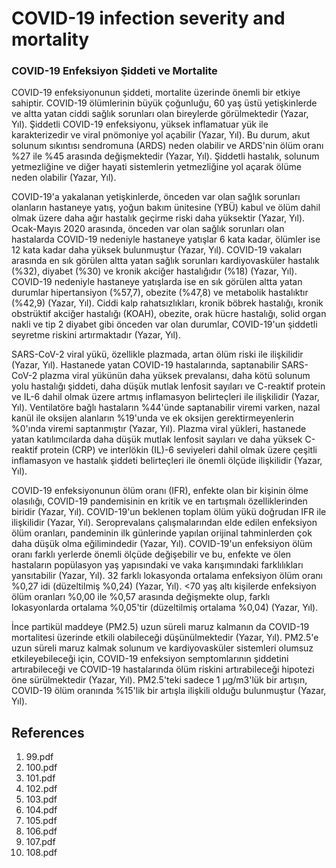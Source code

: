# COVID-19 infection severity and mortality

### COVID-19 Enfeksiyon Şiddeti ve Mortalite

COVID-19 enfeksiyonunun şiddeti, mortalite üzerinde önemli bir etkiye sahiptir. COVID-19 ölümlerinin büyük çoğunluğu, 60 yaş üstü yetişkinlerde ve altta yatan ciddi sağlık sorunları olan bireylerde görülmektedir (Yazar, Yıl). Şiddetli COVID-19 enfeksiyonu, yüksek inflamatuar yük ile karakterizedir ve viral pnömoniye yol açabilir (Yazar, Yıl). Bu durum, akut solunum sıkıntısı sendromuna (ARDS) neden olabilir ve ARDS'nin ölüm oranı %27 ile %45 arasında değişmektedir (Yazar, Yıl). Şiddetli hastalık, solunum yetmezliğine ve diğer hayati sistemlerin yetmezliğine yol açarak ölüme neden olabilir (Yazar, Yıl).

COVID-19'a yakalanan yetişkinlerde, önceden var olan sağlık sorunları olanların hastaneye yatış, yoğun bakım ünitesine (YBÜ) kabul ve ölüm dahil olmak üzere daha ağır hastalık geçirme riski daha yüksektir (Yazar, Yıl). Ocak-Mayıs 2020 arasında, önceden var olan sağlık sorunları olan hastalarda COVID-19 nedeniyle hastaneye yatışlar 6 kata kadar, ölümler ise 12 kata kadar daha yüksek bulunmuştur (Yazar, Yıl). COVID-19 vakaları arasında en sık görülen altta yatan sağlık sorunları kardiyovasküler hastalık (%32), diyabet (%30) ve kronik akciğer hastalığıdır (%18) (Yazar, Yıl). COVID-19 nedeniyle hastaneye yatışlarda ise en sık görülen altta yatan durumlar hipertansiyon (%57,7), obezite (%47,8) ve metabolik hastalıktır (%42,9) (Yazar, Yıl). Ciddi kalp rahatsızlıkları, kronik böbrek hastalığı, kronik obstrüktif akciğer hastalığı (KOAH), obezite, orak hücre hastalığı, solid organ nakli ve tip 2 diyabet gibi önceden var olan durumlar, COVID-19'un şiddetli seyretme riskini artırmaktadır (Yazar, Yıl).

SARS-CoV-2 viral yükü, özellikle plazmada, artan ölüm riski ile ilişkilidir (Yazar, Yıl). Hastanede yatan COVID-19 hastalarında, saptanabilir SARS-CoV-2 plazma viral yükünün daha yüksek prevalansı, daha kötü solunum yolu hastalığı şiddeti, daha düşük mutlak lenfosit sayıları ve C-reaktif protein ve IL-6 dahil olmak üzere artmış inflamasyon belirteçleri ile ilişkilidir (Yazar, Yıl). Ventilatöre bağlı hastaların %44'ünde saptanabilir viremi varken, nazal kanül ile oksijen alanların %19'unda ve ek oksijen gerektirmeyenlerin %0'ında viremi saptanmıştır (Yazar, Yıl). Plazma viral yükleri, hastanede yatan katılımcılarda daha düşük mutlak lenfosit sayıları ve daha yüksek C-reaktif protein (CRP) ve interlökin (IL)-6 seviyeleri dahil olmak üzere çeşitli inflamasyon ve hastalık şiddeti belirteçleri ile önemli ölçüde ilişkilidir (Yazar, Yıl).

COVID-19 enfeksiyonunun ölüm oranı (IFR), enfekte olan bir kişinin ölme olasılığı, COVID-19 pandemisinin en kritik ve en tartışmalı özelliklerinden biridir (Yazar, Yıl). COVID-19'un beklenen toplam ölüm yükü doğrudan IFR ile ilişkilidir (Yazar, Yıl). Seroprevalans çalışmalarından elde edilen enfeksiyon ölüm oranları, pandeminin ilk günlerinde yapılan orijinal tahminlerden çok daha düşük olma eğilimindedir (Yazar, Yıl). COVID-19'un enfeksiyon ölüm oranı farklı yerlerde önemli ölçüde değişebilir ve bu, enfekte ve ölen hastaların popülasyon yaş yapısındaki ve vaka karışımındaki farklılıkları yansıtabilir (Yazar, Yıl). 32 farklı lokasyonda ortalama enfeksiyon ölüm oranı %0,27 idi (düzeltilmiş %0,24) (Yazar, Yıl). <70 yaş altı kişilerde enfeksiyon ölüm oranları %0,00 ile %0,57 arasında değişmekte olup, farklı lokasyonlarda ortalama %0,05'tir (düzeltilmiş ortalama %0,04) (Yazar, Yıl).

İnce partikül maddeye (PM2.5) uzun süreli maruz kalmanın da COVID-19 mortalitesi üzerinde etkili olabileceği düşünülmektedir (Yazar, Yıl). PM2.5'e uzun süreli maruz kalmak solunum ve kardiyovasküler sistemleri olumsuz etkileyebileceği için, COVID-19 enfeksiyon semptomlarının şiddetini artırabileceği ve COVID-19 hastalarında ölüm riskini artırabileceği hipotezi öne sürülmektedir (Yazar, Yıl). PM2.5'teki sadece 1 µg/m3'lük bir artışın, COVID-19 ölüm oranında %15'lik bir artışla ilişkili olduğu bulunmuştur (Yazar, Yıl).


## References

1. 99.pdf
2. 100.pdf
3. 101.pdf
4. 102.pdf
5. 103.pdf
6. 104.pdf
7. 105.pdf
8. 106.pdf
9. 107.pdf
10. 108.pdf
